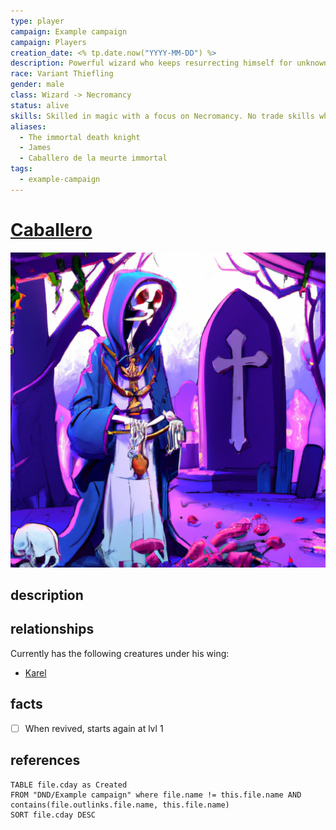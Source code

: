 ```yaml
---
type: player
campaign: Example campaign
campaign: Players
creation_date: <% tp.date.now("YYYY-MM-DD") %>
description: Powerful wizard who keeps resurrecting himself for unknown reasons
race: Variant Thiefling
gender: male
class: Wizard -> Necromancy
status: alive
skills: Skilled in magic with a focus on Necromancy. No trade skills whatsoever
aliases:
  - The immortal death knight
  - James
  - Caballero de la meurte immortal
tags:
  - example-campaign
---
```

# [Caballero](Caballero.md)

![](attachments/image_002.webp)

## description

## relationships

Currently has the following creatures under his wing:

- [Karel](../Creatures/Karel.md)

## facts

- [ ] When revived, starts again at lvl 1

## references

```dataview
TABLE file.cday as Created
FROM "DND/Example campaign" where file.name != this.file.name AND contains(file.outlinks.file.name, this.file.name)
SORT file.cday DESC
```
